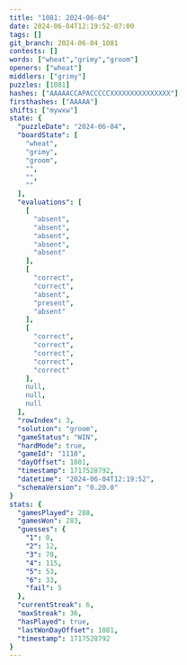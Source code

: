```yaml
---
title: "1081: 2024-06-04"
date: 2024-06-04T12:19:52-07:00
tags: []
git_branch: 2024-06-04_1081
contests: []
words: ["wheat","grimy","groom"]
openers: ["wheat"]
middlers: ["grimy"]
puzzles: [1081]
hashes: ["AAAAACCAPACCCCCXXXXXXXXXXXXXXX"]
firsthashes: ["AAAAA"]
shifts: ["mywxw"]
state: {
  "puzzleDate": "2024-06-04",
  "boardState": [
    "wheat",
    "grimy",
    "groom",
    "",
    "",
    ""
  ],
  "evaluations": [
    [
      "absent",
      "absent",
      "absent",
      "absent",
      "absent"
    ],
    [
      "correct",
      "correct",
      "absent",
      "present",
      "absent"
    ],
    [
      "correct",
      "correct",
      "correct",
      "correct",
      "correct"
    ],
    null,
    null,
    null
  ],
  "rowIndex": 3,
  "solution": "groom",
  "gameStatus": "WIN",
  "hardMode": true,
  "gameId": "1110",
  "dayOffset": 1081,
  "timestamp": 1717528792,
  "datetime": "2024-06-04T12:19:52",
  "schemaVersion": "0.20.0"
}
stats: {
  "gamesPlayed": 288,
  "gamesWon": 283,
  "guesses": {
    "1": 0,
    "2": 12,
    "3": 70,
    "4": 115,
    "5": 53,
    "6": 33,
    "fail": 5
  },
  "currentStreak": 6,
  "maxStreak": 36,
  "hasPlayed": true,
  "lastWonDayOffset": 1081,
  "timestamp": 1717528792
}
---
```

<!-- more -->
